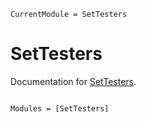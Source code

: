 ```@meta
CurrentModule = SetTesters
```

# SetTesters

Documentation for [SetTesters](https://github.com/grnydawn/SetTesters.jl).

```@index
```

```@autodocs
Modules = [SetTesters]
```
